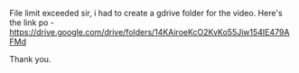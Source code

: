 

File limit exceeded sir, i had to create a gdrive folder for the video.
Here's the link po - https://drive.google.com/drive/folders/14KAiroeKcO2KvKo55Jiw154IE479AFMd


Thank you. 

